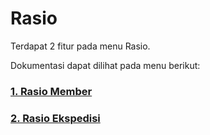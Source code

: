 # Rasio

Terdapat 2 fitur pada menu Rasio.

Dokumentasi dapat dilihat pada menu berikut:

### [1. Rasio Member](/rasio/rasio-member/)

### [2. Rasio Ekspedisi](/rasio/rasio-ekspedisi/)

